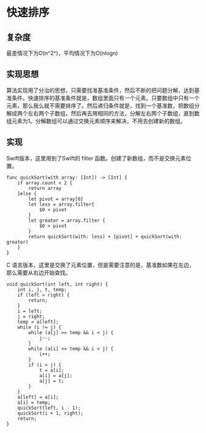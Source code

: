 # 快速排序
## 复杂度
最差情况下为O(n^2^)，平均情况下为O(nlogn)
## 实现思想
算法实现用了分治的思想，只需要找准基准条件，然后不断的把问题分解，达到基准条件。快速排序的基准条件就是，数组里面只有一个元素。只要数组中只有一个元素，那么我么就不需要排序了。然后递归条件就是，找到一个基准数，把数组分解成两个左右两个子数组，然后再去用相同的方法，分解左右两个子数组，直到数组元素为1。分解数组可以通过交换元素顺序来解决，不用去创建新的数组。
## 实现
Swift版本，这里用到了Swift的 filter 函数。创建了新数组，而不是交换元素位置。
```
func quickSort(with array: [Int]) -> [Int] {
    if array.count < 2 {
        return array
    }else {
        let pivot = array[0]
        let less = array.filter{
            $0 < pivot
        }
        let greater = array.filter {
            $0 > pivot
        }
        return quickSort(with: less) + [pivot] + quickSort(with: greater)
    }
}
```
C 语言版本，这里是交换了元素位置，但是需要注意的是，基准数如果在左边，那么需要从右边开始查找。

```
void quickSort(int left, int right) {
	int i, j, t, temp;
	if (left > right) {
		return;
	}
	i = left;
	j = right;
	temp = a[left];
	while (i != j) {
		while (a[j] >= temp && i < j) {
			j--;
		}
		while (a[i] <= temp && i < j) {
			i++;
		}
		if (i < j) {
			t = a[i];
			a[i] = a[j];
			a[j] = t;
		}
	}
	a[left] = a[i];
	a[i] = temp;
	quickSort(left, i - 1);
	quickSort(i + 1, right);
	return;
}
```

